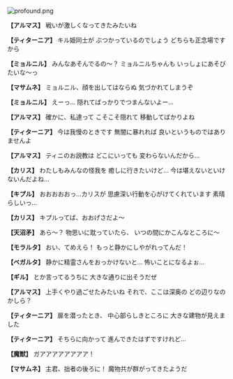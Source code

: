 
![profound.png](../images/backgrounds/profound.png)

**【アルマス】**
戦いが激しくなってきたみたいね

**【ティターニア】**
キル姫同士が
ぶつかっているのでしょう
どちらも正念場ですから

**【ミョルニル】**
みんなあそんでるの～？
ミョルニルちゃんも
いっしょにあそびたいな～っ

**【マサムネ】**
ミョルニル、顔を出してはならぬ
気づかれてしまうぞ

**【ミョルニル】**
えーっ…
隠れてばっかりでつまんないよー…

**【アルマス】**
確かに、私達って
こそこそ隠れて
移動してばかりよね

**【ティターニア】**
今は我慢のときです
無闇に暴れれば
良いというものではありませんよ

**【アルマス】**
ティニのお説教は
どこにいっても
変わらないんだから…

**【カリス】**
わたしもみんなの怪我を
癒しに行きたいけど…
今は堪えないといけないんだよね…

**【キプル】**
おおおおおっ…カリスが
思慮深い行動を心がけてくれています
素晴らしいっ…

**【カリス】**
キプルってば、おおげさだよ～

**【天沼矛】**
あら～？
物思いに耽っていたら、
いつの間にかこんなところに～

**【モラルタ】**
おい、てめえら！
もっと静かにしやがれってんだ！

**【ベガルタ】**
静かに精霊さんをおっかけないと…
怖いことになるよぉ…

**【ギル】**
とか言ってるうちに
大きな通りに出そうだぜ

**【アルマス】**
上手くやり過ごせたみたいね
それで、ここは深奥の
どの辺りなのかしら？

**【ティターニア】**
扉を潜ったとき、
中心部らしきところに
大きな建物が見えました

**【ティターニア】**
そちらに向かって
進んできたはずですけれど…

**【魔獣】**
ガアアアアアアアア！

**【マサムネ】**
主君、拙者の後ろに！
魔物共が群がってきたようだ